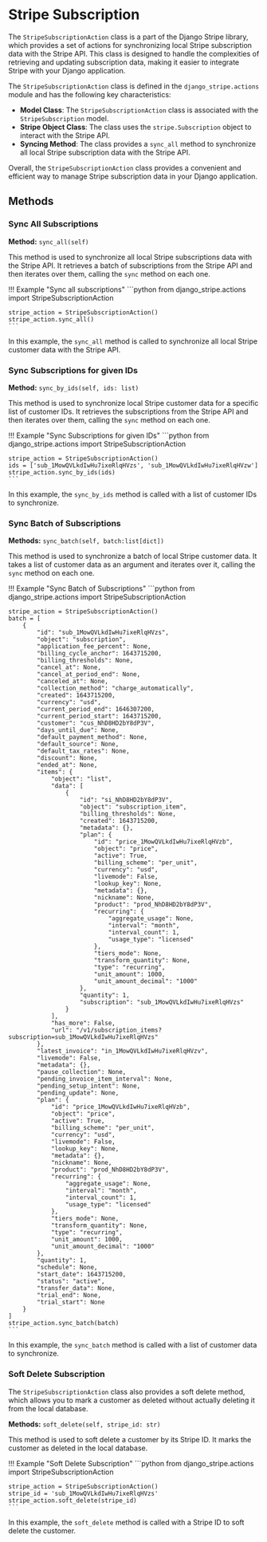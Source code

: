 Stripe Subscription
=====================

The `StripeSubscriptionAction` class is a part of the Django Stripe library, which provides a set of actions for synchronizing local Stripe subscription data with the Stripe API. This class is designed to handle the complexities of retrieving and updating subscription data, making it easier to integrate Stripe with your Django application.

The `StripeSubscriptionAction` class is defined in the `django_stripe.actions` module and has the following key characteristics:

*   **Model Class**: The `StripeSubscriptionAction` class is associated with the `StripeSubscription` model.
*   **Stripe Object Class**: The class uses the `stripe.Subscription` object to interact with the Stripe API.
*   **Syncing Method**: The class provides a `sync_all` method to synchronize all local Stripe subscription data with the Stripe API.

Overall, the `StripeSubscriptionAction` class provides a convenient and efficient way to manage Stripe subscription data in your Django application.

## Methods

### Sync All Subscriptions

**Method:** `sync_all(self)`

This method is used to synchronize all local Stripe subscriptions data with the Stripe API. It retrieves a batch of subscriptions from the Stripe API and then iterates over them, calling the `sync` method on each one.

!!! Example "Sync all subscriptions"
    ```python
    from django_stripe.actions import StripeSubscriptionAction

    stripe_action = StripeSubscriptionAction()
    stripe_action.sync_all()
    ```

In this example, the `sync_all` method is called to synchronize all local Stripe customer data with the Stripe API.

### Sync Subscriptions for given IDs

**Method:** `sync_by_ids(self, ids: list)`

This method is used to synchronize local Stripe customer data for a specific list of customer IDs. It retrieves the subscriptions from the Stripe API and then iterates over them, calling the `sync` method on each one.

!!! Example "Sync Subscriptions for given IDs"
    ```python
    from django_stripe.actions import StripeSubscriptionAction

    stripe_action = StripeSubscriptionAction()
    ids = ['sub_1MowQVLkdIwHu7ixeRlqHVzs', 'sub_1MowQVLkdIwHu7ixeRlqHVzw']
    stripe_action.sync_by_ids(ids)
    ```

In this example, the `sync_by_ids` method is called with a list of customer IDs to synchronize.

### Sync Batch of Subscriptions

**Methods:** `sync_batch(self, batch:list[dict])`

This method is used to synchronize a batch of local Stripe customer data. It takes a list of customer data as an argument and iterates over it, calling the `sync` method on each one.

!!! Example "Sync Batch of Subscriptions"
    ```python
    from django_stripe.actions import StripeSubscriptionAction

    stripe_action = StripeSubscriptionAction()
    batch = [
        {
            "id": "sub_1MowQVLkdIwHu7ixeRlqHVzs",
            "object": "subscription",
            "application_fee_percent": None,
            "billing_cycle_anchor": 1643715200,
            "billing_thresholds": None,
            "cancel_at": None,
            "cancel_at_period_end": None,
            "canceled_at": None,
            "collection_method": "charge_automatically",
            "created": 1643715200,
            "currency": "usd",
            "current_period_end": 1646307200,
            "current_period_start": 1643715200,
            "customer": "cus_NhD8HD2bY8dP3V",
            "days_until_due": None,
            "default_payment_method": None,
            "default_source": None,
            "default_tax_rates": None,
            "discount": None,
            "ended_at": None,
            "items": {
                "object": "list",
                "data": [
                    {
                        "id": "si_NhD8HD2bY8dP3V",
                        "object": "subscription_item",
                        "billing_thresholds": None,
                        "created": 1643715200,
                        "metadata": {},
                        "plan": {
                            "id": "price_1MowQVLkdIwHu7ixeRlqHVzb",
                            "object": "price",
                            "active": True,
                            "billing_scheme": "per_unit",
                            "currency": "usd",
                            "livemode": False,
                            "lookup_key": None,
                            "metadata": {},
                            "nickname": None,
                            "product": "prod_NhD8HD2bY8dP3V",
                            "recurring": {
                                "aggregate_usage": None,
                                "interval": "month",
                                "interval_count": 1,
                                "usage_type": "licensed"
                            },
                            "tiers_mode": None,
                            "transform_quantity": None,
                            "type": "recurring",
                            "unit_amount": 1000,
                            "unit_amount_decimal": "1000"
                        },
                        "quantity": 1,
                        "subscription": "sub_1MowQVLkdIwHu7ixeRlqHVzs"
                    }
                ],
                "has_more": False,
                "url": "/v1/subscription_items?subscription=sub_1MowQVLkdIwHu7ixeRlqHVzs"
            },
            "latest_invoice": "in_1MowQVLkdIwHu7ixeRlqHVzv",
            "livemode": False,
            "metadata": {},
            "pause_collection": None,
            "pending_invoice_item_interval": None,
            "pending_setup_intent": None,
            "pending_update": None,
            "plan": {
                "id": "price_1MowQVLkdIwHu7ixeRlqHVzb",
                "object": "price",
                "active": True,
                "billing_scheme": "per_unit",
                "currency": "usd",
                "livemode": False,
                "lookup_key": None,
                "metadata": {},
                "nickname": None,
                "product": "prod_NhD8HD2bY8dP3V",
                "recurring": {
                    "aggregate_usage": None,
                    "interval": "month",
                    "interval_count": 1,
                    "usage_type": "licensed"
                },
                "tiers_mode": None,
                "transform_quantity": None,
                "type": "recurring",
                "unit_amount": 1000,
                "unit_amount_decimal": "1000"
            },
            "quantity": 1,
            "schedule": None,
            "start_date": 1643715200,
            "status": "active",
            "transfer_data": None,
            "trial_end": None,
            "trial_start": None
        }
    ]
    stripe_action.sync_batch(batch)
    ```

In this example, the `sync_batch` method is called with a list of customer data to synchronize.

### Soft Delete Subscription

The `StripeSubscriptionAction` class also provides a soft delete method, which allows you to mark a customer as deleted without actually deleting it from the local database.

**Methods:** `soft_delete(self, stripe_id: str)`

This method is used to soft delete a customer by its Stripe ID. It marks the customer as deleted in the local database.

!!! Example "Soft Delete Subscription"
    ```python
    from django_stripe.actions import StripeSubscriptionAction

    stripe_action = StripeSubscriptionAction()
    stripe_id = 'sub_1MowQVLkdIwHu7ixeRlqHVzs'
    stripe_action.soft_delete(stripe_id)
    ```

In this example, the `soft_delete` method is called with a Stripe ID to soft delete the customer.
